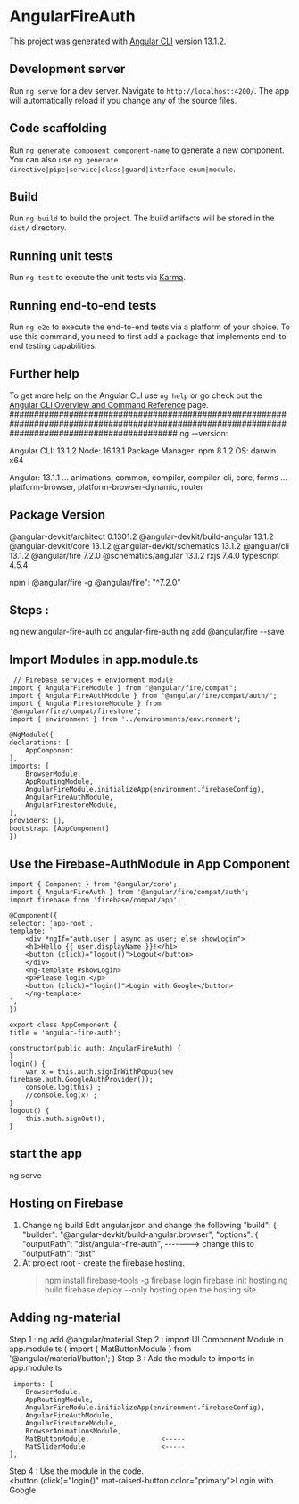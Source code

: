 # AngularFireAuth

This project was generated with [Angular CLI](https://github.com/angular/angular-cli) version 13.1.2.

## Development server

Run `ng serve` for a dev server. Navigate to `http://localhost:4200/`. The app will automatically reload if you change any of the source files.

## Code scaffolding

Run `ng generate component component-name` to generate a new component. You can also use `ng generate directive|pipe|service|class|guard|interface|enum|module`.

## Build

Run `ng build` to build the project. The build artifacts will be stored in the `dist/` directory.

## Running unit tests

Run `ng test` to execute the unit tests via [Karma](https://karma-runner.github.io).

## Running end-to-end tests

Run `ng e2e` to execute the end-to-end tests via a platform of your choice. To use this command, you need to first add a package that implements end-to-end testing capabilities.

## Further help

To get more help on the Angular CLI use `ng help` or go check out the [Angular CLI Overview and Command Reference](https://angular.io/cli) page.
##################################################################################################################################################
ng --version:

Angular CLI: 13.1.2
Node: 16.13.1
Package Manager: npm 8.1.2
OS: darwin x64

Angular: 13.1.1
... animations, common, compiler, compiler-cli, core, forms
... platform-browser, platform-browser-dynamic, router

Package                         Version
---------------------------------------------------------
@angular-devkit/architect       0.1301.2
@angular-devkit/build-angular   13.1.2
@angular-devkit/core            13.1.2
@angular-devkit/schematics      13.1.2
@angular/cli                    13.1.2
@angular/fire                   7.2.0
@schematics/angular             13.1.2
rxjs                            7.4.0
typescript                      4.5.4

npm i @angular/fire -g
  @angular/fire": "^7.2.0"

Steps :
------------
  ng new angular-fire-auth
  cd angular-fire-auth
  ng add @angular/fire --save

  Import Modules in app.module.ts
----------------------------------------------
     // Firebase services + enviorment module
    import { AngularFireModule } from "@angular/fire/compat";
    import { AngularFireAuthModule } from "@angular/fire/compat/auth/";
    import { AngularFirestoreModule } from '@angular/fire/compat/firestore';
    import { environment } from '../environments/environment';

    @NgModule({
    declarations: [
        AppComponent
    ],
    imports: [
        BrowserModule,
        AppRoutingModule,
        AngularFireModule.initializeApp(environment.firebaseConfig),
        AngularFireAuthModule,
        AngularFirestoreModule,
    ],
    providers: [],
    bootstrap: [AppComponent]
    })

  Use the Firebase-AuthModule in App Component
----------------------------------------------
    import { Component } from '@angular/core';
    import { AngularFireAuth } from '@angular/fire/compat/auth';
    import firebase from 'firebase/compat/app';

    @Component({
    selector: 'app-root',
    template: `
        <div *ngIf="auth.user | async as user; else showLogin">
        <h1>Hello {{ user.displayName }}!</h1>
        <button (click)="logout()">Logout</button>
        </div>
        <ng-template #showLogin>
        <p>Please login.</p>
        <button (click)="login()">Login with Google</button>
        </ng-template>
    `,
    })

    export class AppComponent {
    title = 'angular-fire-auth';
    
    constructor(public auth: AngularFireAuth) {
    }
    login() {
        var x = this.auth.signInWithPopup(new firebase.auth.GoogleAuthProvider());
        console.log(this) ;
        //console.log(x) ;
    }
    logout() {
        this.auth.signOut();
    }    

start the app   
------------
ng serve 

Hosting on Firebase
--------------------
1. Change ng build 
   Edit angular.json and change the following 
        "build": {
          "builder": "@angular-devkit/build-angular:browser",
          "options": {
            "outputPath": "dist/angular-fire-auth",   ------->  change this to "outputPath": "dist"
2. At project root - create the firebase hosting. 
   > npm install firebase-tools -g
   > firebase login
   > firebase init hosting
   > ng build 
   > firebase deploy --only hosting
   > open the hosting site.

Adding ng-material
--------------------
Step 1 : ng add @angular/material
Step 2 : import UI Component Module in app.module.ts ( import { MatButtonModule } from '@angular/material/button'; ) 
Step 3 : Add the module to imports in app.module.ts 

     imports: [
        BrowserModule,
        AppRoutingModule,
        AngularFireModule.initializeApp(environment.firebaseConfig),
        AngularFireAuthModule,
        AngularFirestoreModule,
        BrowserAnimationsModule,
        MatButtonModule,                  <-----
        MatSliderModule                   <-----
    ],
Step 4 : Use the module in the code.  
    <button (click)="login()" mat-raised-button color="primary">Login with Google</button>     